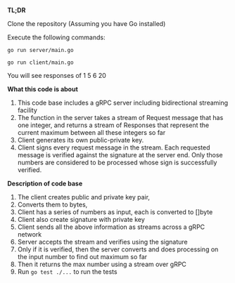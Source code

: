 **TL;DR**

Clone the repository (Assuming you have Go installed)

Execute the following commands:

  `go run server/main.go`

  `go run client/main.go`

You will see responses of 1 5 6 20 

**What this code is about**
1. This code base includes a gRPC server including bidirectional streaming facility
2. The function in the server takes a stream of Request message that has one integer, and returns a stream of Responses that represent the current maximum between all these integers so far
3. Client generates its own public-private key.
4. Client signs every request message in the stream. Each requested message is verified against the signature at the server end. Only those numbers are considered to be processed whose sign is successfully verified.

**Description of code base**
1. The client creates public and private key pair,
2. Converts them to bytes,
3. Client has a series of numbers as input, each is converted to []byte
4. Client also create signature with private key
5. Client sends all the above information as streams across a gRPC network
6. Server accepts the stream and verifies using the signature
7. Only if it is verified, then the server converts and does processing on the input number to find out maximum so far
8. Then it returns the max number using a stream over gRPC 
9. Run `go test ./...` to run the tests



